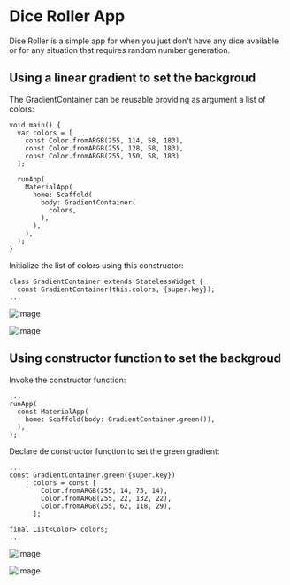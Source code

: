 # Dice Roller App
Dice Roller is a simple app for when you just don't have any dice available or for any situation that requires random number generation.

## Using a linear gradient to set the backgroud
The GradientContainer can be reusable providing as argument a list of colors:
```
void main() {
  var colors = [
    const Color.fromARGB(255, 114, 58, 183),
    const Color.fromARGB(255, 128, 58, 183),
    const Color.fromARGB(255, 150, 58, 183)
  ];

  runApp(
    MaterialApp(
      home: Scaffold(
        body: GradientContainer(
          colors,
        ),
      ),
    ),
  );
}
```

Initialize the list of colors using this constructor:
```
class GradientContainer extends StatelessWidget {
  const GradientContainer(this.colors, {super.key});
...
```

![image](https://github.com/artisancodes/dice_roller_app/assets/16723739/f85f7e44-defa-420a-949a-22c57c009d27)

![image](https://github.com/artisancodes/dice_roller_app/assets/16723739/22b73be1-b2c4-47c5-b15c-adbc7b689d6c)

## Using constructor function to set the backgroud
Invoke the constructor function:
```
...
runApp(
  const MaterialApp(
    home: Scaffold(body: GradientContainer.green()),
  ),
);
```

Declare de constructor function to set the green gradient:
```
...
const GradientContainer.green({super.key})
    : colors = const [
        Color.fromARGB(255, 14, 75, 14),
        Color.fromARGB(255, 22, 132, 22),
        Color.fromARGB(255, 62, 118, 29),
      ];

final List<Color> colors;
...
```

![image](https://github.com/artisancodes/dice_roller_app/assets/16723739/4a0d1a21-728a-4a1a-b11c-ad29f6d7ba50)

![image](https://github.com/artisancodes/dice_roller_app/assets/16723739/39c9e2b7-11fe-48b4-b3b8-aa2b143602f8)



